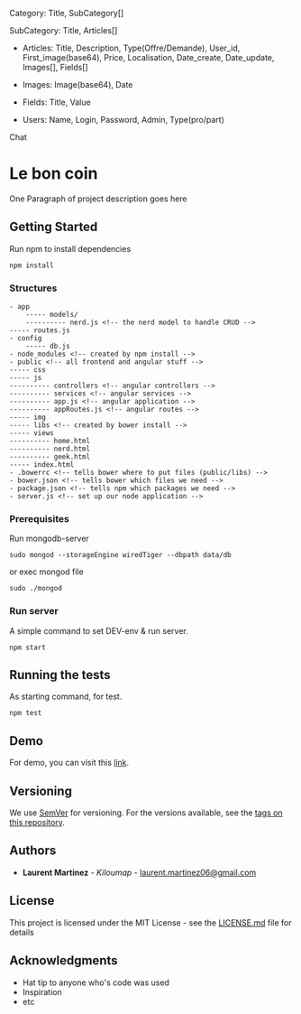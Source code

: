 Category: Title, SubCategory[]

SubCategory: Title, Articles[]

* Articles: Title, Description, Type(Offre/Demande), User_id, First_image(base64), Price, Localisation, Date_create, Date_update, Images[], Fields[]

* Images: Image(base64), Date

* Fields: Title, Value

* Users: Name, Login, Password, Admin, Type(pro/part)

Chat

# Le bon coin

One Paragraph of project description goes here

## Getting Started

Run npm to install dependencies

```
npm install
```

### Structures

    - app
        ----- models/
        ---------- nerd.js <!-- the nerd model to handle CRUD -->
    ----- routes.js
    - config
        ----- db.js
    - node_modules <!-- created by npm install -->
    - public <!-- all frontend and angular stuff -->
    ----- css
    ----- js
    ---------- controllers <!-- angular controllers -->
    ---------- services <!-- angular services -->
    ---------- app.js <!-- angular application -->
    ---------- appRoutes.js <!-- angular routes -->
    ----- img
    ----- libs <!-- created by bower install -->
    ----- views
    ---------- home.html
    ---------- nerd.html
    ---------- geek.html
    ----- index.html
    - .bowerrc <!-- tells bower where to put files (public/libs) -->
    - bower.json <!-- tells bower which files we need -->
    - package.json <!-- tells npm which packages we need -->
    - server.js <!-- set up our node application -->

### Prerequisites

Run mongodb-server

```
sudo mongod --storageEngine wiredTiger --dbpath data/db
```

or exec mongod file
````
sudo ./mongod
````

 
### Run server

A simple command to set DEV-env & run server.

```
npm start
```


## Running the tests

As starting command, for test.

````
npm test
````


## Demo

For demo, you can visit this [link](5.196.66.106/leboncoin).

## Versioning

We use [SemVer](http://semver.org/) for versioning. For the versions available, see the [tags on this repository](https://github.com/your/project/tags). 

## Authors

* **Laurent Martinez** - *Kiloumap* - [laurent.martinez06@gmail.com](laurent.martinez06@gmail.com)


## License

This project is licensed under the MIT License - see the [LICENSE.md](LICENSE.md) file for details

## Acknowledgments

* Hat tip to anyone who's code was used
* Inspiration
* etc
